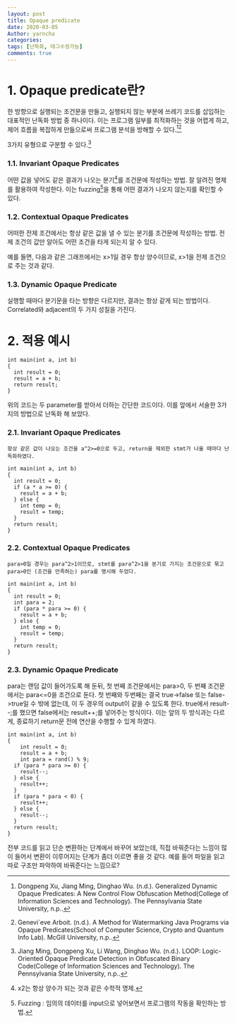 ```yaml
---
layout: post
title: Opaque predicate
date: 2020-03-05
Author: yarncha
categories:
tags: [난독화, 태그수정가능]
comments: true
---
```


# 1. Opaque predicate란?

  한 방향으로 실행되는 조건문을 만들고, 실행되지 않는 부분에 쓰레기 코드를 삽입하는 대표적인 난독화 방법 중 하나이다. 이는 프로그램 일부를 최적화하는 것을 어렵게 하고, 제어 흐름을 복잡하게 만듦으로써 프로그램 분석을 방해할 수 있다.[^1][^2]

  3가지 유형으로 구분할 수 있다.[^3]

  ### 1.1. Invariant Opaque Predicates

  어떤 값을 넣어도 같은 결과가 나오는 분기[^5]를 조건문에 작성하는 방법. 잘 알려진 명제를 활용하여 작성한다. 이는 fuzzing[^4]을 통해 어떤 결과가 나오지 않는지를 확인할 수 있다.

  ### 1.2. Contextual Opaque Predicates

  어떠한 전제 조건에서는 항상 같은 값을 낼 수 있는 분기를 조건문에 작성하는 방법. 전제 조건의 값만 알아도 어떤 조건을 타게 되는지 알 수 있다.

  예를 들면, 다음과 같은 그래프에서는 x>1일 경우 항상 양수이므로, x>1을 전제 조건으로 주는 것과 같다.
  ![](<>)

  ### 1.3. Dynamic Opaque Predicate

  실행할 때마다 분기문을 타는 방향은 다르지만, 결과는 항상 같게 되는 방법이다. Correlated와 adjacent의 두 가지 성질을 가진다.

  [^4]: Fuzzing : 임의의 데이터를 input으로 넣어보면서 프로그램의 작동을 확인하는 방법.
  [^5]: x2는 항상 양수가 되는 것과 같은 수학적 명제.

# 2. 적용 예시

  ```
  int main(int a, int b)
  {
    int result = 0;
    result = a + b;
    return result;
  }
  ```

  위의 코드는 두 parameter를 받아서 더하는 간단한 코드이다. 이를 앞에서 서술한 3가지의 방법으로 난독화 해 보았다.

  ### 2.1. Invariant Opaque Predicates

    항상 같은 값이 나오는 조건을 a^2>=0으로 두고, return을 제외한 stmt가 나올 때마다 난독화하였다.

    int main(int a, int b)
    {
      int result = 0;
      if (a * a >= 0) {
        result = a + b;
      } else {
        int temp = 0;
        result = temp;
      }
      return result;
    }

###  2.2. Contextual Opaque Predicates

    para>0일 경우는 para^2>1이므로, stmt를 para^2>1을 분기로 가지는 조건문으로 묶고 para>0인 (조건을 만족하는) para를 명시해 두었다.

    int main(int a, int b)
    {
      int result = 0;
      int para = 2;
      if (para * para >= 0) {
        result = a + b;
      } else {
        int temp = 0;
        result = temp;
      }
      return result;
    }

###  2.3. Dynamic Opaque Predicate

  para는 랜덤 값이 들어가도록 해 둔뒤, 첫 번째 조건문에서는 para>0, 두 번째 조건문에서는 para&lt;=0을 조건으로 둔다. 첫 번째와 두번째는 결국 true->false 또는 false->true일 수 밖에 없는데, 이 두 경우의 output이 같을 수 있도록 한다. true에서 result--;를 했으면 false에서는 result++;를 넣어주는 방식이다. 이는 앞의 두 방식과는 다르게, 종료하기 return문 전에 연산을 수행할 수 있게 하였다.

    int main(int a, int b)
    {
    	int result = 0;
    	result = a + b;
    	int para = rand() % 9;
      if (para * para >= 0) {
        result--;
      } else {
        result++;
      }
      if (para * para < 0) {
        result++;
      } else {
        result--;
      }
      return result;
    }

전부 코드를 읽고 단순 변환하는 단계에서 바꾸어 보았는데, 직접 바꿔준다는 느낌이 많이 들어서 변환이 이루어지는 단계가 좀더 이르면 좋을 것 같다. 예를 들어 파일을 읽고 따로 구조만 파악하여 바꿔준다는 느낌으로?

  [^1]: Dongpeng Xu, Jiang Ming, Dinghao Wu. (n.d.). Generalized Dynamic Opaque Predicates: A New Control Flow Obfuscation Method(College of Information Sciences and Technology). The Pennsylvania State University, n.p..
  [^2]: Genevi\`eve Arboit. (n.d.). A Method for Watermarking Java Programs via Opaque Predicates(School of Computer Science, Crypto and Quantum Info Lab). McGill University, n.p..
  [^3]: Jiang Ming, Dongpeng Xu, Li Wang, Dinghao Wu. (n.d.). LOOP: Logic-Oriented Opaque Predicate Detection in Obfuscated Binary Code(College of Information Sciences and Technology). The Pennsylvania State University, n.p..
